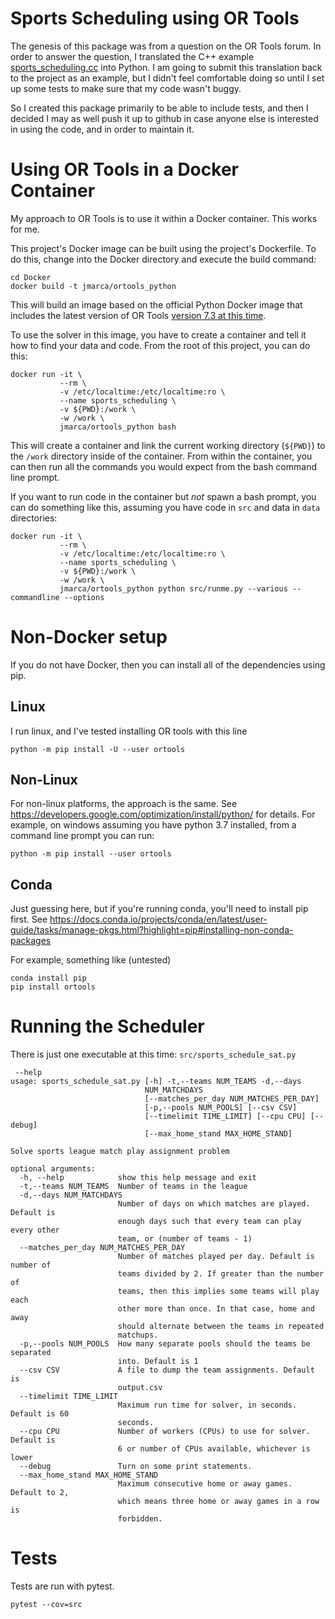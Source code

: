 # Sports Scheduling using OR Tools

The genesis of this package was from a question on the OR Tools
forum.  In order to answer the question, I translated the C++ example
[sports_scheduling.cc](https://github.com/google/or-tools/blob/stable/examples/cpp/sports_scheduling_sat.cc)
into Python.  I am going to submit this translation back to the
project as an example, but I didn't feel comfortable doing so until I
set up some tests to make sure that my code wasn't buggy.

So I created this package primarily to be able to include tests, and
then I decided I may as well push it up to github in case anyone else
is interested in using the code, and in order to maintain it.

# Using OR Tools in a Docker Container

My approach to OR Tools is to use it within a Docker container.  This
works for me.

This project's Docker image can be built using the project's Dockerfile.  To do this, change into the
Docker directory and execute the build command:

```
cd Docker
docker build -t jmarca/ortools_python
```

This will build an image based on the official Python Docker image
that includes the latest version of OR Tools [version 7.3 at this
time](https://github.com/google/or-tools/releases/tag/v7.3).

To use the solver in this image, you have to create a container and
tell it how to find your data and code.  From the root of this
project, you can do this:

```
docker run -it \
           --rm \
	       -v /etc/localtime:/etc/localtime:ro \
           --name sports_scheduling \
           -v ${PWD}:/work \
           -w /work \
           jmarca/ortools_python bash
```

This will create a container and link the current working directory
(`${PWD}`) to the `/work` directory inside of the container.  From
within the container, you can then run all the commands you would
expect from the bash command line prompt.

If you want to run code in the container but *not* spawn a bash
prompt, you can do something like this, assuming you have code in
`src` and data in `data` directories:


```
docker run -it \
           --rm \
	       -v /etc/localtime:/etc/localtime:ro \
           --name sports_scheduling \
           -v ${PWD}:/work \
           -w /work \
           jmarca/ortools_python python src/runme.py --various --commandline --options
```

# Non-Docker setup

If you do not have Docker, then you can install all of the
dependencies using pip.

## Linux

I run linux, and I've tested installing OR tools with this line

```
python -m pip install -U --user ortools
```

## Non-Linux

For non-linux platforms, the approach is the same.  See
https://developers.google.com/optimization/install/python/ for
details.  For example, on windows assuming you have python 3.7
installed, from a command line prompt you can run:

```
python -m pip install --user ortools
```

## Conda

Just guessing here, but if you're running conda, you'll need to
install pip first.  See https://docs.conda.io/projects/conda/en/latest/user-guide/tasks/manage-pkgs.html?highlight=pip#installing-non-conda-packages

For example, something like (untested)
```
conda install pip
pip install ortools
```

# Running the Scheduler

There is just one executable at this time:
`src/sports_schedule_sat.py`

```
 --help
usage: sports_schedule_sat.py [-h] -t,--teams NUM_TEAMS -d,--days
                              NUM_MATCHDAYS
                              [--matches_per_day NUM_MATCHES_PER_DAY]
                              [-p,--pools NUM_POOLS] [--csv CSV]
                              [--timelimit TIME_LIMIT] [--cpu CPU] [--debug]
                              [--max_home_stand MAX_HOME_STAND]

Solve sports league match play assignment problem

optional arguments:
  -h, --help            show this help message and exit
  -t,--teams NUM_TEAMS  Number of teams in the league
  -d,--days NUM_MATCHDAYS
                        Number of days on which matches are played. Default is
                        enough days such that every team can play every other
                        team, or (number of teams - 1)
  --matches_per_day NUM_MATCHES_PER_DAY
                        Number of matches played per day. Default is number of
                        teams divided by 2. If greater than the number of
                        teams, then this implies some teams will play each
                        other more than once. In that case, home and away
                        should alternate between the teams in repeated
                        matchups.
  -p,--pools NUM_POOLS  How many separate pools should the teams be separated
                        into. Default is 1
  --csv CSV             A file to dump the team assignments. Default is
                        output.csv
  --timelimit TIME_LIMIT
                        Maximum run time for solver, in seconds. Default is 60
                        seconds.
  --cpu CPU             Number of workers (CPUs) to use for solver. Default is
                        6 or number of CPUs available, whichever is lower
  --debug               Turn on some print statements.
  --max_home_stand MAX_HOME_STAND
                        Maximum consecutive home or away games. Default to 2,
                        which means three home or away games in a row is
                        forbidden.
```


# Tests

Tests are run with pytest.

```
pytest --cov=src
```
